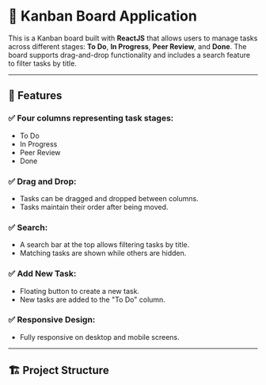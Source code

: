 # 📝 Kanban Board Application  

This is a Kanban board built with **ReactJS** that allows users to manage tasks across different stages: **To Do**, **In Progress**, **Peer Review**, and **Done**. The board supports drag-and-drop functionality and includes a search feature to filter tasks by title.  

---

## 🚀 Features  

### ✅ Four columns representing task stages:  
- To Do  
- In Progress  
- Peer Review  
- Done  

### ✅ Drag and Drop:  
- Tasks can be dragged and dropped between columns.  
- Tasks maintain their order after being moved.  

### ✅ Search:  
- A search bar at the top allows filtering tasks by title.  
- Matching tasks are shown while others are hidden.  

### ✅ Add New Task:  
- Floating button to create a new task.  
- New tasks are added to the "To Do" column.  

### ✅ Responsive Design:  
- Fully responsive on desktop and mobile screens.  

---

## 🏗️ Project Structure  

